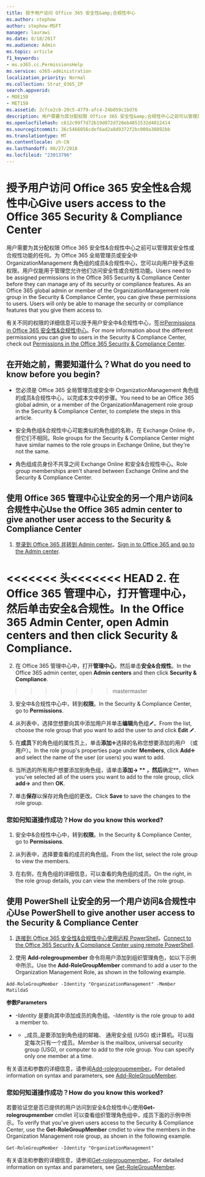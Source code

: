 ```yaml
---
title: 授予用户访问 Office 365 安全性&amp;合规性中心
ms.author: stephow
author: stephow-MSFT
manager: laurawi
ms.date: 8/18/2017
ms.audience: Admin
ms.topic: article
f1_keywords:
- ms.o365.cc.PermissionsHelp
ms.service: o365-administration
localization_priority: Normal
ms.collection: Strat_O365_IP
search.appverid:
- MOE150
- MET150
ms.assetid: 2cfce2c8-20c5-47f9-afc4-24b059c1bd76
description: 用户需要为其分配权限 Office 365 安全性&amp;合规性中心之前可以管理其安全性或合规性功能的任何。
ms.openlocfilehash: c612c99f7d72b19d072d728eb4851532d4012414
ms.sourcegitcommit: 36c5466056cdef6ad2a8d9372f2bc009a30892bb
ms.translationtype: MT
ms.contentlocale: zh-CN
ms.lasthandoff: 08/27/2018
ms.locfileid: "23013796"
---
```

# <a name="give-users-access-to-the-office-365-security-amp-compliance-center"></a><span data-ttu-id="1dc32-103">授予用户访问 Office 365 安全性&amp;合规性中心</span><span class="sxs-lookup"><span data-stu-id="1dc32-103">Give users access to the Office 365 Security &amp; Compliance Center</span></span>

<span data-ttu-id="1dc32-p101">用户需要为其分配权限 Office 365 安全性&amp;合规性中心之前可以管理其安全性或合规性功能的任何。为 Office 365 全局管理员或安全中 OrganizationManagement 角色组的成员&amp;合规性中心，您可以向用户授予这些权限。用户仅能用于管理您允许他们访问安全性或合规性功能。</span><span class="sxs-lookup"><span data-stu-id="1dc32-p101">Users need to be assigned permissions in the Office 365 Security &amp; Compliance Center before they can manage any of its security or compliance features. As an Office 365 global admin or member of the OrganizationManagement role group in the Security &amp; Compliance Center, you can give these permissions to users. Users will only be able to manage the security or compliance features that you give them access to.</span></span> 
  
<span data-ttu-id="1dc32-107">有关不同的权限的详细信息可以授予用户安全中&amp;合规性中心，签出[Permissions in Office 365 安全性&amp;合规性中心](permissions-in-the-security-and-compliance-center.md)。</span><span class="sxs-lookup"><span data-stu-id="1dc32-107">For more information about the different permissions you can give to users in the Security &amp; Compliance Center, check out [Permissions in the Office 365 Security &amp; Compliance Center](permissions-in-the-security-and-compliance-center.md).</span></span>
  
## <a name="what-do-you-need-to-know-before-you-begin"></a><span data-ttu-id="1dc32-108">在开始之前，需要知道什么？</span><span class="sxs-lookup"><span data-stu-id="1dc32-108">What do you need to know before you begin?</span></span>

- <span data-ttu-id="1dc32-109">您必须是 Office 365 全局管理员或安全中 OrganizationManagement 角色组的成员&amp;合规性中心，以完成本文中的步骤。</span><span class="sxs-lookup"><span data-stu-id="1dc32-109">You need to be an Office 365 global admin, or a member of the OrganizationManagement role group in the Security &amp; Compliance Center, to complete the steps in this article.</span></span>
    
- <span data-ttu-id="1dc32-110">安全角色组&amp;合规性中心可能类似的角色组的名称，在 Exchange Online 中，但它们不相同。</span><span class="sxs-lookup"><span data-stu-id="1dc32-110">Role groups for the Security &amp; Compliance Center might have similar names to the role groups in Exchange Online, but they're not the same.</span></span> 
    
- <span data-ttu-id="1dc32-111">角色组成员身份不共享之间 Exchange Online 和安全&amp;合规性中心。</span><span class="sxs-lookup"><span data-stu-id="1dc32-111">Role group memberships aren't shared between Exchange Online and the Security &amp; Compliance Center.</span></span>
    
## <a name="use-the-office-365-admin-center-to-give-another-user-access-to-the-security-amp-compliance-center"></a><span data-ttu-id="1dc32-112">使用 Office 365 管理中心让安全的另一个用户访问&amp;合规性中心</span><span class="sxs-lookup"><span data-stu-id="1dc32-112">Use the Office 365 admin center to give another user access to the Security &amp; Compliance Center</span></span>

1. <span data-ttu-id="1dc32-113">[登录到 Office 365 并转到 Admin center](https://go.microsoft.com/fwlink/p/?LinkId=525275)。</span><span class="sxs-lookup"><span data-stu-id="1dc32-113">[Sign in to Office 365 and go to the Admin center](https://go.microsoft.com/fwlink/p/?LinkId=525275).</span></span>
    
<span data-ttu-id="1dc32-114"><<<<<<< 头</span><span class="sxs-lookup"><span data-stu-id="1dc32-114"><<<<<<< HEAD</span></span>
2. <span data-ttu-id="1dc32-115">在 Office 365 管理中心，打开**管理中心**，然后单击**安全&amp;合规性**。</span><span class="sxs-lookup"><span data-stu-id="1dc32-115">In the Office 365 Admin Center, open **Admin centers** and then click **Security &amp; Compliance**.</span></span> 
=======
2. <span data-ttu-id="1dc32-116">在 Office 365 管理中心中，打开**管理中心**，然后单击**安全&amp;合规性**。</span><span class="sxs-lookup"><span data-stu-id="1dc32-116">In the Office 365 admin center, open **Admin centers** and then click **Security &amp; Compliance**.</span></span> 
>>>>>>> <span data-ttu-id="1dc32-117">master</span><span class="sxs-lookup"><span data-stu-id="1dc32-117">master</span></span>
    
3. <span data-ttu-id="1dc32-118">安全中&amp;合规性中心中，转到**权限**。</span><span class="sxs-lookup"><span data-stu-id="1dc32-118">In the Security &amp; Compliance Center, go to **Permissions**.</span></span>
    
4. <span data-ttu-id="1dc32-119">从列表中，选择您想要向其中添加用户并单击**编辑**角色组![编辑图标](media/O365_MDM_CreatePolicy_EditIcon.gif)。</span><span class="sxs-lookup"><span data-stu-id="1dc32-119">From the list, choose the role group that you want to add the user to and click **Edit** ![Edit icon](media/O365_MDM_CreatePolicy_EditIcon.gif).</span></span>
    
5. <span data-ttu-id="1dc32-120">在**成员**下的角色组的属性页上，单击**添加**![添加图标](media/ITPro-EAC-AddIcon.gif)选择的名称您想要添加的用户 （或用户）。</span><span class="sxs-lookup"><span data-stu-id="1dc32-120">In the role group's properties page under **Members**, click **Add**![Add Icon](media/ITPro-EAC-AddIcon.gif) and select the name of the user (or users) you want to add.</span></span> 
    
6. <span data-ttu-id="1dc32-121">当所选的所有用户想要添加到角色组，请单击**添加-\> ** ，然后**确定**。</span><span class="sxs-lookup"><span data-stu-id="1dc32-121">When you've selected all of the users you want to add to the role group, click **add-\>** and then **OK**.</span></span>
    
7. <span data-ttu-id="1dc32-122">单击**保存**以保存对角色组的更改。</span><span class="sxs-lookup"><span data-stu-id="1dc32-122">Click **Save** to save the changes to the role group.</span></span> 
    
### <a name="how-do-you-know-this-worked"></a><span data-ttu-id="1dc32-123">您如何知道操作成功？</span><span class="sxs-lookup"><span data-stu-id="1dc32-123">How do you know this worked?</span></span>

1. <span data-ttu-id="1dc32-124">安全中&amp;合规性中心中，转到**权限**。</span><span class="sxs-lookup"><span data-stu-id="1dc32-124">In the Security &amp; Compliance Center, go to **Permissions**.</span></span>
    
2. <span data-ttu-id="1dc32-125">从列表中，选择要查看的成员的角色组。</span><span class="sxs-lookup"><span data-stu-id="1dc32-125">From the list, select the role group to view the members.</span></span>
    
3. <span data-ttu-id="1dc32-126">在右侧，在角色组的详细信息，可以查看的角色组的成员。</span><span class="sxs-lookup"><span data-stu-id="1dc32-126">On the right, in the role group details, you can view the members of the role group.</span></span>
    
## <a name="use-powershell-to-give-another-user-access-to-the-security-amp-compliance-center"></a><span data-ttu-id="1dc32-127">使用 PowerShell 让安全的另一个用户访问&amp;合规性中心</span><span class="sxs-lookup"><span data-stu-id="1dc32-127">Use PowerShell to give another user access to the Security &amp; Compliance Center</span></span>

1. <span data-ttu-id="1dc32-128">[连接到 Office 365 安全性&amp;合规性中心使用远程 PowerShell](https://go.microsoft.com/fwlink/p/?LinkID=627084)。</span><span class="sxs-lookup"><span data-stu-id="1dc32-128">[Connect to the Office 365 Security &amp; Compliance Center using remote PowerShell](https://go.microsoft.com/fwlink/p/?LinkID=627084).</span></span>
    
2. <span data-ttu-id="1dc32-129">使用 **Add-rolegroupmember** 命令将用户添加到组织管理角色，如以下示例中所示。</span><span class="sxs-lookup"><span data-stu-id="1dc32-129">Use the **Add-RoleGroupMember** command to add a user to the Organization Management Role, as shown in the following example.</span></span> 
    
  ```
  Add-RoleGroupMember -Identity "OrganizationManagement" -Member MatildaS
  
  ```

 <span data-ttu-id="1dc32-130">**参数**</span><span class="sxs-lookup"><span data-stu-id="1dc32-130">**Parameters**</span></span>
  
-  <span data-ttu-id="1dc32-131">_-Identity_ 是要向其中添加成员的角色组。</span><span class="sxs-lookup"><span data-stu-id="1dc32-131">_-Identity_ is the role group to add a member to.</span></span> 
    
- - <span data-ttu-id="1dc32-p102">_成员_是要添加到角色组的邮箱、 通用安全组 (USG) 或计算机。可以指定每次只有一个成员。</span><span class="sxs-lookup"><span data-stu-id="1dc32-p102">_Member_ is the mailbox, universal security group (USG), or computer to add to the role group. You can specify only one member at a time.</span></span> 
    
<span data-ttu-id="1dc32-134">有关语法和参数的详细信息，请参阅[Add-rolegroupmember](https://go.microsoft.com/fwlink/p/?LinkId=510859)。</span><span class="sxs-lookup"><span data-stu-id="1dc32-134">For detailed information on syntax and parameters, see [Add-RoleGroupMember](https://go.microsoft.com/fwlink/p/?LinkId=510859).</span></span>
  
### <a name="how-do-you-know-this-worked"></a><span data-ttu-id="1dc32-135">您如何知道操作成功？</span><span class="sxs-lookup"><span data-stu-id="1dc32-135">How do you know this worked?</span></span>

<span data-ttu-id="1dc32-136">若要验证您是否已提供的用户访问到安全&amp;合规性中心使用**Get-rolegroupmember** cmdlet 可以查看组织管理角色组中，成员下面的示例中所示。</span><span class="sxs-lookup"><span data-stu-id="1dc32-136">To verify that you've given users access to the Security &amp; Compliance Center, use the **Get-RoleGroupMember** cmdlet to view the members in the Organization Management role group, as shown in the following example.</span></span> 
  
```
Get-RoleGroupMember -Identity "OrganizationManagement"

```

<span data-ttu-id="1dc32-137">有关语法和参数的详细信息，请参阅[Get-rolegroupmember](https://go.microsoft.com/fwlink/p/?LinkId=510860)。</span><span class="sxs-lookup"><span data-stu-id="1dc32-137">For detailed information on syntax and parameters, see [Get-RoleGroupMember](https://go.microsoft.com/fwlink/p/?LinkId=510860).</span></span>
  

